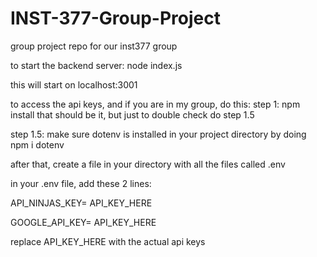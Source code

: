 # INST-377-Group-Project
group project repo for our inst377 group

to start the backend server:
node index.js

this will start on localhost:3001

to access the api keys, and if you are in my group, do this:
step 1: npm install
that should be it, but just to double check do step 1.5

step 1.5: make sure dotenv is installed in your project directory by doing
npm i dotenv

after that, create a file in your directory with all the files called
.env

in your .env file, add these 2 lines:

API_NINJAS_KEY= API_KEY_HERE

GOOGLE_API_KEY= API_KEY_HERE

replace API_KEY_HERE with the actual api keys